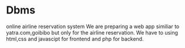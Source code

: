 # Dbms
online airline reservation system 
We are preparing a web app similiar to yatra.com,goibibo but only for the airline reservation.
We have to using html,css and javascipt for frontend and php for backend.
